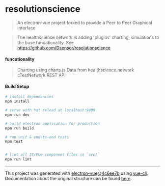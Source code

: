 # resolutionscience

> An electron-vue project forked to provide a Peer to Peer Graphical Interface

> The healthscience network is adding 'plugins' charting, simulations to the base funcationality.  See https://github.com/Dsensor/resolutionscience

#### funcationality

> Charting using charts.js
> Data from healthscience.network cTestNetwork REST API

#### Build Setup

``` bash
# install dependencies
npm install

# serve with hot reload at localhost:9080
npm run dev

# build electron application for production
npm run build

# run unit & end-to-end tests
npm test


# lint all JS/Vue component files in `src/`
npm run lint

```

---

This project was generated with [electron-vue](https://github.com/SimulatedGREG/electron-vue)@[4c6ee7b](https://github.com/SimulatedGREG/electron-vue/tree/4c6ee7bf4f9b4aa647a22ec1c1ca29c2e59c3645) using [vue-cli](https://github.com/vuejs/vue-cli). Documentation about the original structure can be found [here](https://simulatedgreg.gitbooks.io/electron-vue/content/index.html).
